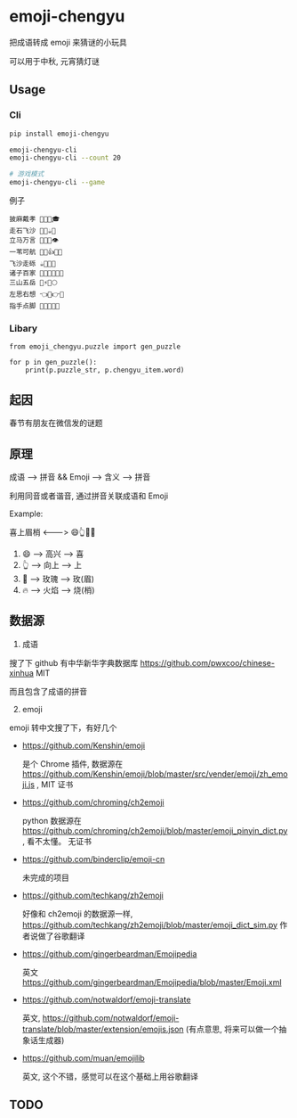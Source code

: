 # emoji-chengyu

把成语转成 emoji 来猜谜的小玩具

可以用于中秋, 元宵猜灯谜

## Usage

### Cli
```bash
pip install emoji-chengyu
```

```bash
emoji-chengyu-cli
emoji-chengyu-cli --count 20

# 游戏模式
emoji-chengyu-cli --game
```

例子
```
披麻戴孝 🍺🦄🦘🎓
走石飞沙 🏃🦁☕👙
立马万言 🌰🦄🎃👁
一苇可航 🥼🍤👍👩‍🚀
飞沙走砾 ☕👙🏃🌰
诸子百家 🐷🍆🥬👩‍👩‍👦
三山五岳 🌂⚡🕺🌕
左思右想 👈🤔👉🤔
指手点脚 💅🤚👩‍💻🦶
```

### Libary

```
from emoji_chengyu.puzzle import gen_puzzle

for p in gen_puzzle():
    print(p.puzzle_str, p.chengyu_item.word)
```

## 起因

春节有朋友在微信发的谜题

## 原理

成语 --> 拼音 && Emoji --> 含义 --> 拼音

利用同音或者谐音, 通过拼音关联成语和 Emoji

Example:

喜上眉梢 <---> 😄👆🌹🔥

1. 😄 --> 高兴 --> 喜
2. 👆 --> 向上 --> 上
3. 🌹 --> 玫瑰 --> 玫(眉)
4. 🔥 --> 火焰 --> 烧(梢)


## 数据源

1. 成语

搜了下 github 有中华新华字典数据库 https://github.com/pwxcoo/chinese-xinhua MIT

而且包含了成语的拼音

2. emoji

emoji 转中文搜了下，有好几个

- https://github.com/Kenshin/emoji

    是个 Chrome 插件, 数据源在 https://github.com/Kenshin/emoji/blob/master/src/vender/emoji/zh_emoji.js , MIT 证书

- https://github.com/chroming/ch2emoji

    python 数据源在 https://github.com/chroming/ch2emoji/blob/master/emoji_pinyin_dict.py , 看不太懂。 无证书

- https://github.com/binderclip/emoji-cn

    未完成的项目

- https://github.com/techkang/zh2emoji

    好像和 ch2emoji 的数据源一样, https://github.com/techkang/zh2emoji/blob/master/emoji_dict_sim.py 作者说做了谷歌翻译

- https://github.com/gingerbeardman/Emojipedia

    英文 https://github.com/gingerbeardman/Emojipedia/blob/master/Emoji.xml

- https://github.com/notwaldorf/emoji-translate

    英文, https://github.com/notwaldorf/emoji-translate/blob/master/extension/emojis.json (有点意思, 将来可以做一个抽象话生成器)

- https://github.com/muan/emojilib

    英文, 这个不错，感觉可以在这个基础上用谷歌翻译


## TODO
